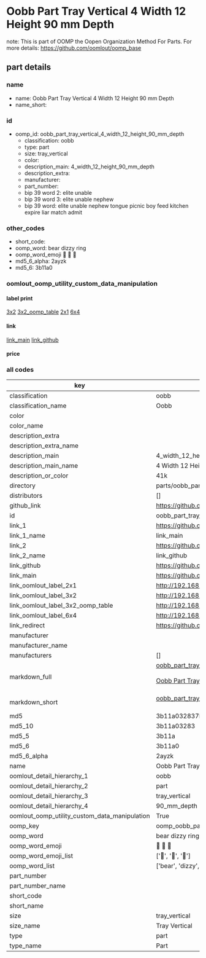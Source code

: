 # Oobb Part Tray Vertical 4 Width 12 Height 90 mm Depth  

note: This is part of OOMP the Oopen Organization Method For Parts. For more details: https://github.com/oomlout/oomp_base

##  part details
  







### name
* name: Oobb Part Tray Vertical 4 Width 12 Height 90 mm Depth
* name_short: 
### id
* oomp_id: oobb_part_tray_vertical_4_width_12_height_90_mm_depth
  * classification: oobb
  * type: part
  * size: tray_vertical
  * color: 
  * description_main: 4_width_12_height_90_mm_depth
  * description_extra: 
  * manufacturer: 
  * part_number: 
  * bip 39 word 2: elite unable
  * bip 39 word 3: elite unable nephew
  * bip 39 word: elite unable nephew tongue picnic boy feed kitchen expire liar match admit

### other_codes
* short_code: 
* oomp_word: bear dizzy ring
* oomp_word_emoji :bear: :dizzy: :ring:
* md5_6_alpha: 2ayzk
* md5_6: 3b11a0






### oomlout_oomp_utility_custom_data_manipulation
#### label print
[3x2](http://192.168.1.245:1112/?label=oomp%202ayzk)
[3x2_oomp_table](http://192.168.1.108:1112/?label=oomp%202ayzk)
[2x1](http://192.168.1.242:1112/?label=oomp%202ayzk)
[6x4](http://192.168.1.55:1112/?label=oomp%202ayzk)    

#### link

[link_main](https://github.com/oomlout/oomlout_oomp_version_1_messy/tree/main/parts/oobb_part_tray_vertical_4_width_12_height_90_mm_depth) [link_github](https://github.com/oomlout/oomlout_oomp_version_1_messy/tree/main/parts/oobb_part_tray_vertical_4_width_12_height_90_mm_depth)                             

#### price







### all codes 
| key | value |  
| --- | --- |  
| classification | oobb |  
| classification_name | Oobb |  
| color |  |  
| color_name |  |  
| description_extra |  |  
| description_extra_name |  |  
| description_main | 4_width_12_height_90_mm_depth |  
| description_main_name | 4 Width 12 Height 90 mm Depth |  
| description_or_color | 41k |  
| directory | parts/oobb_part_tray_vertical_4_width_12_height_90_mm_depth |  
| distributors | [] |  
| github_link | https://github.com/oomlout/oomlout_oomp_part_src/tree/main/parts/oobb_part_tray_vertical_4_width_12_height_90_mm_depth |  
| id | oobb_part_tray_vertical_4_width_12_height_90_mm_depth |  
| link_1 | https://github.com/oomlout/oomlout_oomp_version_1_messy/tree/main/parts/oobb_part_tray_vertical_4_width_12_height_90_mm_depth |  
| link_1_name | link_main |  
| link_2 | https://github.com/oomlout/oomlout_oomp_version_1_messy/tree/main/parts/oobb_part_tray_vertical_4_width_12_height_90_mm_depth |  
| link_2_name | link_github |  
| link_github | https://github.com/oomlout/oomlout_oomp_version_1_messy/tree/main/parts/oobb_part_tray_vertical_4_width_12_height_90_mm_depth |  
| link_main | https://github.com/oomlout/oomlout_oomp_version_1_messy/tree/main/parts/oobb_part_tray_vertical_4_width_12_height_90_mm_depth |  
| link_oomlout_label_2x1 | http://192.168.1.242:1112/?label=oomp%202ayzk |  
| link_oomlout_label_3x2 | http://192.168.1.245:1112/?label=oomp%202ayzk |  
| link_oomlout_label_3x2_oomp_table | http://192.168.1.108:1112/?label=oomp%202ayzk |  
| link_oomlout_label_6x4 | http://192.168.1.55:1112/?label=oomp%202ayzk |  
| link_redirect | https://github.com/oomlout/oomlout_oomp_version_1_messy/tree/main/parts/oobb_part_tray_vertical_4_width_12_height_90_mm_depth |  
| manufacturer |  |  
| manufacturer_name |  |  
| manufacturers | [] |  
| markdown_full | [oobb_part_tray_vertical_4_width_12_height_90_mm_depth](none)<br>[](none)<br>[Oobb Part Tray Vertical 4 Width 12 Height 90 Mm Depth](none)<br><br> |  
| markdown_short | [oobb_part_tray_vertical_4_width_12_height_90_mm_depth](none)<br><br> |  
| md5 | 3b11a032837b0a946ad21e4728bb1240 |  
| md5_10 | 3b11a03283 |  
| md5_5 | 3b11a |  
| md5_6 | 3b11a0 |  
| md5_6_alpha | 2ayzk |  
| name | Oobb Part Tray Vertical 4 Width 12 Height 90 mm Depth |  
| oomlout_detail_hierarchy_1 | oobb |  
| oomlout_detail_hierarchy_2 | part |  
| oomlout_detail_hierarchy_3 | tray_vertical |  
| oomlout_detail_hierarchy_4 | 90_mm_depth |  
| oomlout_oomp_utility_custom_data_manipulation | True |  
| oomp_key | oomp_oobb_part_tray_vertical_4_width_12_height_90_mm_depth |  
| oomp_word | bear dizzy ring |  
| oomp_word_emoji | :bear: :dizzy: :ring: |  
| oomp_word_emoji_list | [':bear:', ':dizzy:', ':ring:'] |  
| oomp_word_list | ['bear', 'dizzy', 'ring'] |  
| part_number |  |  
| part_number_name |  |  
| short_code |  |  
| short_name |  |  
| size | tray_vertical |  
| size_name | Tray Vertical |  
| type | part |  
| type_name | Part |  
